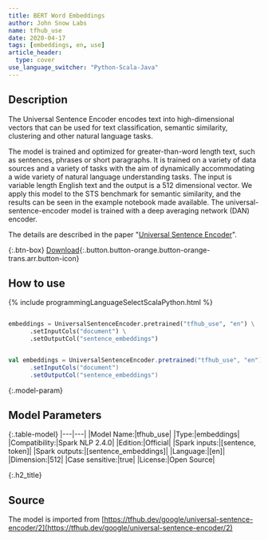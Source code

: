 ```yaml
---
title: BERT Word Embeddings
author: John Snow Labs
name: tfhub_use
date: 2020-04-17
tags: [embeddings, en, use]
article_header:
  type: cover
use_language_switcher: "Python-Scala-Java"
---
```


## Description
The Universal Sentence Encoder encodes text into high-dimensional vectors that can be used for text classification, semantic similarity, clustering and other natural language tasks.

The model is trained and optimized for greater-than-word length text, such as sentences, phrases or short paragraphs. It is trained on a variety of data sources and a variety of tasks with the aim of dynamically accommodating a wide variety of natural language understanding tasks. The input is variable length English text and the output is a 512 dimensional vector. We apply this model to the STS benchmark for semantic similarity, and the results can be seen in the example notebook made available. The universal-sentence-encoder model is trained with a deep averaging network (DAN) encoder.

The details are described in the paper "[Universal Sentence Encoder](https://arxiv.org/abs/1803.11175)".

{:.btn-box}
[Download](https://s3.amazonaws.com/auxdata.johnsnowlabs.com/public/models/tfhub_use_en_2.4.0_2.4_1587136330099.zip){:.button.button-orange.button-orange-trans.arr.button-icon}

## How to use

{% include programmingLanguageSelectScalaPython.html %}

```python

embeddings = UniversalSentenceEncoder.pretrained("tfhub_use", "en") \
      .setInputCols("document") \
      .setOutputCol("sentence_embeddings")
```

```scala

val embeddings = UniversalSentenceEncoder.pretrained("tfhub_use", "en")
      .setInputCols("document")
      .setOutputCol("sentence_embeddings")
```

{:.model-param}
## Model Parameters

{:.table-model}
|---|---|
|Model Name:|tfhub_use|
|Type:|embeddings|
|Compatibility:|Spark NLP 2.4.0|
|Edition:|Official|
|Spark inputs:|[sentence, token]|
|Spark outputs:|[sentence_embeddings]|
|Language:|[en]|
|Dimension:|512|
|Case sensitive:|true|
|License:|Open Source|

{:.h2_title}
## Source
The model is imported from [https://tfhub.dev/google/universal-sentence-encoder/2](https://tfhub.dev/google/universal-sentence-encoder/2)
